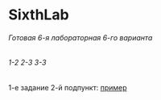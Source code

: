# SixthLab
###### Готовая 6-я лабораторная 6-го варианта
###### 1-2 2-3 3-3
1-е задание 2-й подпункт: 
[пример](https://github.com/Limfips/SixthLab/tree/master/FirstTaskOfTheSecondOption "Второе задание")
